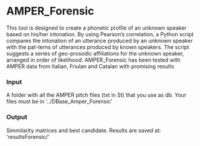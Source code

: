 # AMPER_Forensic
This tool is designed to create a phonetic profile of an unknown speaker based on his/her intonation. By using Pearson’s correlation, a Python script compares the intonation of an utterance produced by an unknown speaker with the pat-terns of utterances produced by known speakers. The script suggests a series of geo-prosodic affiliations for the unknown speaker, arranged in order of likelihood. AMPER_Forensic has been tested with AMPER data from Italian, Friulan and Catalan with promising results

### Input
A folder with all the AMPER pitch files (txt in St) that you use as db. Your files must be in '../DBase_Amper_Forensic'

### Output 
Simmilarity matrices and best candidate. Results are saved at: 'resultsForensic/'
